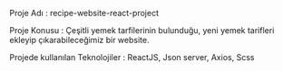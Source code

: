 Proje Adı : recipe-website-react-project

Proje Konusu : Çeşitli yemek tarfilerinin bulunduğu, yeni yemek tarifleri ekleyip çıkarabileceğimiz bir website.

Projede kullanılan Teknolojiler : ReactJS, Json server, Axios, Scss